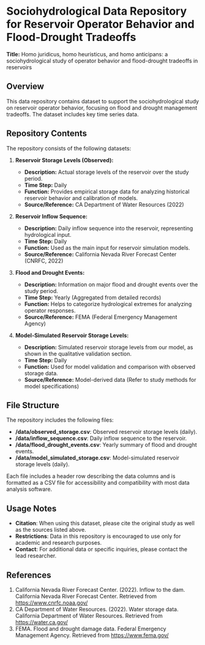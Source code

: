 # Sociohydrological Data Repository for Reservoir Operator Behavior and Flood-Drought Tradeoffs

**Title:** Homo juridicus, homo heuristicus, and homo anticipans: a sociohydrological study of operator behavior and flood-drought tradeoffs in reservoirs

## Overview

This data repository contains dataset to support the sociohydrological study on reservoir operator behavior, focusing on flood and drought management tradeoffs. The dataset includes key time series data.

## Repository Contents

The repository consists of the following datasets:

1. **Reservoir Storage Levels (Observed):**
   - **Description:** Actual storage levels of the reservoir over the study period.
   - **Time Step:** Daily
   - **Function:** Provides empirical storage data for analyzing historical reservoir behavior and calibration of models.
   - **Source/Reference:** CA Department of Water Resources (2022)

2. **Reservoir Inflow Sequence:**
   - **Description:** Daily inflow sequence into the reservoir, representing hydrological input.
   - **Time Step:** Daily
   - **Function:** Used as the main input for reservoir simulation models.
   - **Source/Reference:** California Nevada River Forecast Center (CNRFC, 2022)

3. **Flood and Drought Events:**
   - **Description:** Information on major flood and drought events over the study period.
   - **Time Step:** Yearly (Aggregated from detailed records)
   - **Function:** Helps to categorize hydrological extremes for analyzing operator responses.
   - **Source/Reference:** FEMA (Federal Emergency Management Agency)

4. **Model-Simulated Reservoir Storage Levels:**
   - **Description:** Simulated reservoir storage levels from our model, as shown in the qualitative validation section.
   - **Time Step:** Daily
   - **Function:** Used for model validation and comparison with observed storage data.
   - **Source/Reference:** Model-derived data (Refer to study methods for model specifications)


## File Structure

The repository includes the following files:

- **/data/observed_storage.csv**: Observed reservoir storage levels (daily).
- **/data/inflow_sequence.csv**: Daily inflow sequence to the reservoir.
- **/data/flood_drought_events.csv**: Yearly summary of flood and drought events.
- **/data/model_simulated_storage.csv**: Model-simulated reservoir storage levels (daily).

Each file includes a header row describing the data columns and is formatted as a CSV file for accessibility and compatibility with most data analysis software.

## Usage Notes

- **Citation**: When using this dataset, please cite the original study as well as the sources listed above.
- **Restrictions**: Data in this repository is encouraged to use only for academic and research purposes.
- **Contact**: For additional data or specific inquiries, please contact the lead researcher.

## References

1. California Nevada River Forecast Center. (2022). Inflow to the dam. California Nevada River Forecast Center. Retrieved from https://www.cnrfc.noaa.gov/
2. CA Department of Water Resources. (2022). Water storage data. California Department of Water Resources. Retrieved from https://water.ca.gov/
3. FEMA. Flood and drought damage data. Federal Emergency Management Agency. Retrieved from https://www.fema.gov/
